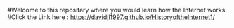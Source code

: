 #Welcome to this repositary where you would learn how the Internet works.
#Click the Link here : https://davidjl1997.github.io/HistoryoftheInternet1/